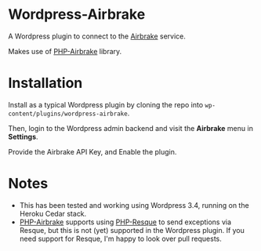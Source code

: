 Wordpress-Airbrake
==================

A Wordpress plugin to connect to the [Airbrake](http://www.airbrake.io) service.

Makes use of [PHP-Airbrake](http://github.com/nodrew/php-airbrake) library.


Installation
============

Install as a typical Wordpress plugin by cloning the repo into `wp-content/plugins/wordpress-airbrake`.

Then, login to the Wordpress admin backend and visit the **Airbrake** menu in **Settings**.

Provide the Airbrake API Key, and Enable the plugin.


Notes
=====

- This has been tested and working using Wordpress 3.4, running on the Heroku Cedar stack.
- [PHP-Airbrake](http://github.com/nodrew/php-airbrake) supports using [PHP-Resque](https://github.com/chrisboulton/php-resque) to send exceptions via Resque, but this is not (yet) supported in the Wordpress plugin. If you need support for Resque, I'm happy to look over pull requests.
